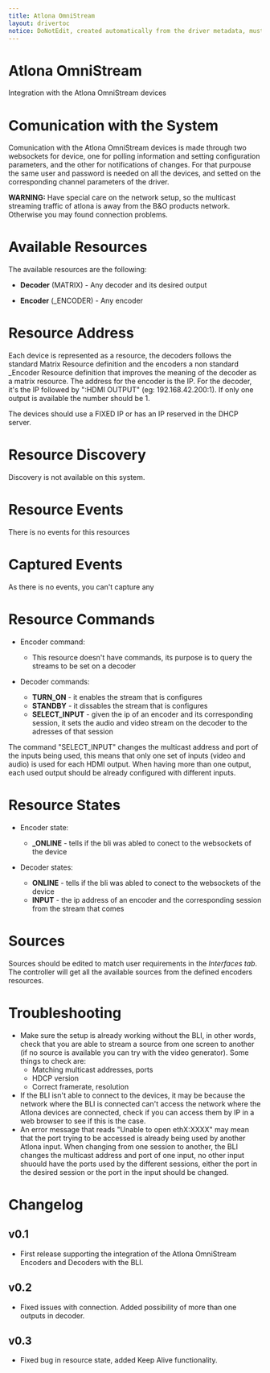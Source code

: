 ```yaml
---
title: Atlona OmniStream
layout: drivertoc
notice: DoNotEdit, created automatically from the driver metadata, must be updated on the driver itself
---
```

# Atlona OmniStream

Integration with the Atlona OmniStream devices

# Comunication with the System

Comunication with the Atlona OmniStream devices is made through two websockets for device, one for polling information and setting configuration parameters, and the other
for notifications of changes. For that purpouse the same user and password is needed on all the devices, and setted on the corresponding channel parameters of the driver.

**WARNING:** Have special care on the network setup, so the multicast streaming traffic of atlona is away from the B&O products network. Otherwise you may found connection
problems.

# Available Resources

The available resources are the following:

 - **Decoder** (MATRIX) - Any decoder and its desired output

 - **Encoder** (_ENCODER) - Any encoder

# Resource Address

Each device is represented as a resource, the decoders follows the standard Matrix Resource definition and the encoders a non standard _Encoder Resource 
definition that improves the meaning of the decoder as a matrix resource. The address for the encoder is the IP. For the decoder, it's the IP followed by ":HDMI OUTPUT" (eg: 192.168.42.200:1). If only one output is available the number should be 1.

The devices should use a FIXED IP or has an IP reserved in the DHCP server. 

# Resource Discovery

Discovery is not available on this system.

# Resource Events

There is no events for this resources

# Captured Events

As there is no events, you can't capture any

# Resource Commands

- Encoder command:
  - This resource doesn't have commands, its purpose is to query the streams to be set on a decoder

- Decoder commands:
  - **TURN_ON** - it enables the stream that is configures
  - **STANDBY** - it dissables the stream that is configures
  - **SELECT_INPUT** - given the ip of an encoder and its corresponding session, it sets the audio and video stream on the decoder to the adresses of that session 

The command "SELECT_INPUT" changes the multicast address and port of the inputs being used, this means that only one set of inputs (video and audio) is used for each HDMI output. 
When having more than one output, each used output should be already configured with different inputs.

# Resource States
  
- Encoder state:
  - **_ONLINE** - tells if the bli was abled to conect to the websockets of the device

- Decoder states:
  - **ONLINE** - tells if the bli was abled to conect to the websockets of the device
  - **INPUT** - the ip address of an encoder and the corresponding session from the stream that comes

# Sources

Sources should be edited to match user requirements in the *Interfaces tab*. The controller will get all the available sources from the defined encoders resources.

# Troubleshooting

- Make sure the setup is already working without the BLI, in other words, check that you are able to stream a source from one screen to another (if no source is available you can try with the video generator). 
  Some things to check are:
    - Matching multicast addresses, ports
    - HDCP version
    - Correct framerate, resolution
- If the BLI isn't able to connect to the devices, it may be because the network where the BLI is connected can't access the network where the Atlona devices are connected, check if you can access them by IP in a web browser to see if this is the case. 
- An error message that reads "Unable to open ethX:XXXX" may mean that the port trying to be accessed is already being used by another Atlona input. 
  When changing from one session to another, the BLI changes the multicast address and port of one input, no other input shuould have the ports used by the different sessions,
  either the port in the desired session or the port in the input should be changed. 


# Changelog

## v0.1 
 - First release supporting the integration of the Atlona OmniStream Encoders and Decoders with the BLI.
## v0.2
 - Fixed issues with connection. Added possibility of more than one outputs in decoder.
## v0.3
 - Fixed bug in resource state, added Keep Alive functionality.

